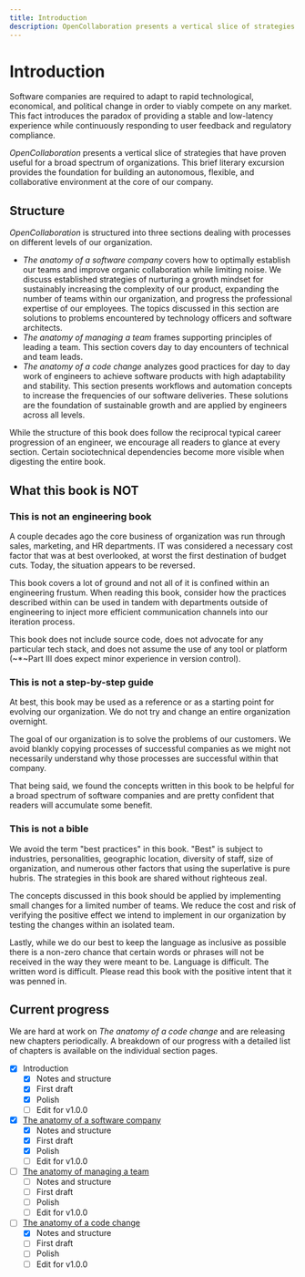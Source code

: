 ```yaml
---
title: Introduction
description: OpenCollaboration presents a vertical slice of strategies that have proven useful for a broad spectrum of organizations. This brief literary excursion provides the foundation for building an autonomous, flexible, and collaborative environment at the core of our company.
---
```


# Introduction

Software companies are required to adapt to rapid technological, economical, and political change in order to viably compete on any market. This fact introduces the paradox of providing a stable and low-latency experience while continuously responding to user feedback and regulatory compliance.

*OpenCollaboration* presents a vertical slice of strategies that have proven useful for a broad spectrum of organizations. This brief literary excursion provides the foundation for building an autonomous, flexible, and collaborative environment at the core of our company.

## Structure

*OpenCollaboration* is structured into three sections dealing with processes on different levels of our organization.

- *The anatomy of a software company* covers how to optimally establish our teams and improve organic collaboration while limiting noise. We discuss established strategies of nurturing a growth mindset for sustainably increasing the complexity of our product, expanding the number of teams within our organization, and progress the professional expertise of our employees. The topics discussed in this section are solutions to problems encountered by technology officers and software architects.
- *The anatomy of managing a team* frames supporting principles of leading a team. This section covers day to day encounters of technical and team leads.
- *The anatomy of a code change* analyzes good practices for day to day work of engineers to achieve software products with high adaptability and stability. This section presents workflows and automation concepts to increase the frequencies of our software deliveries. These solutions are the foundation of sustainable growth and are applied by engineers across all levels.

While the structure of this book does follow the reciprocal typical career progression of an engineer, we encourage all readers to glance at every section. Certain sociotechnical dependencies become more visible when digesting the entire book.

## What this book is NOT

### This is not an engineering book

A couple decades ago the core business of organization was run through sales, marketing, and HR departments. IT was considered a necessary cost factor that was at best overlooked, at worst the first destination of budget cuts. Today, the situation appears to be reversed.

This book covers a lot of ground and not all of it is confined within an engineering frustum. When reading this book, consider how the practices described within can be used in tandem with departments outside of engineering to inject more efficient communication channels into our iteration process.

This book does not include source code, does not advocate for any particular tech stack, and does not assume the use of any tool or platform (~*~Part III does expect minor experience in version control).

### This is not a step-by-step guide

At best, this book may be used as a reference or as a starting point for evolving our organization. We do not try and change an entire organization overnight.

The goal of our organization is to solve the problems of our customers. We avoid blankly copying processes of successful companies as we might not necessarily understand why those processes are successful within that company.

That being said, we found the concepts written in this book to be helpful for a broad spectrum of software companies and are pretty confident that readers will accumulate some benefit.

### This is not a bible

We avoid the term "best practices" in this book. "Best" is subject to industries, personalities, geographic location, diversity of staff, size of organization, and numerous other factors that using the superlative is pure hubris. The strategies in this book are shared without righteous zeal.

The concepts discussed in this book should be applied by implementing small changes for a limited number of teams. We reduce the cost and risk of verifying the positive effect we intend to implement in our organization by testing the changes within an isolated team.

Lastly, while we do our best to keep the language as inclusive as possible there is a non-zero chance that certain words or phrases will not be received in the way they were meant to be. Language is difficult. The written word is difficult. Please read this book with the positive intent that it was penned in.

## Current progress

We are hard at work on *The anatomy of a code change* and are releasing new chapters periodically. A breakdown of our progress with a detailed list of chapters is available on the individual section pages.

- [x] Introduction
    - [x] Notes and structure
    - [x] First draft
    - [x] Polish
    - [ ] Edit for v1.0.0
- [x] [The anatomy of a software company](../anatomy-of-a-software-company/README.md)
    - [x] Notes and structure
    - [x] First draft
    - [x] Polish
    - [ ] Edit for v1.0.0
- [ ] [The anatomy of managing a team](../anatomy-of-managing-a-team/README.md)
    - [ ] Notes and structure
    - [ ] First draft
    - [ ] Polish
    - [ ] Edit for v1.0.0
- [ ] [The anatomy of a code change](../anatomy-of-a-code-change/README.md)
    - [x] Notes and structure
    - [ ] First draft
    - [ ] Polish
    - [ ] Edit for v1.0.0

